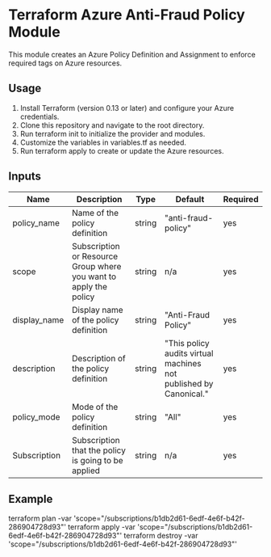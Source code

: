 # Terraform Azure Anti-Fraud Policy Module

This module creates an Azure Policy Definition and Assignment to enforce required tags on Azure resources.

## Usage

1. Install Terraform (version 0.13 or later) and configure your Azure credentials.
2. Clone this repository and navigate to the root directory.
3. Run terraform init to initialize the provider and modules.
4. Customize the variables in variables.tf as needed.
5. Run terraform apply to create or update the Azure resources.


## Inputs

| Name              | Description                                                          | Type   | Default                                                           | Required |
|-------------------|----------------------------------------------------------------------|--------|-------------------------------------------------------------------|----------|
| policy_name       | Name of the policy definition                                        | string | "anti-fraud-policy"                                               | yes      |
| scope             | Subscription or Resource Group where you want to apply the policy    | string | n/a                                                               | yes      |
| display_name      | Display name of the policy definition                                | string | "Anti-Fraud Policy"                                               | yes      |
| description       | Description of the policy definition                                 | string | "This policy audits virtual machines not published by Canonical." | yes      |
| policy_mode       | Mode of the policy definition                                        | string | "All"                                                             | yes      |
| Subscription      | Subscription that the policy is going to be applied                  | string | n/a                                                               | yes      |


## Example

terraform plan -var 'scope="/subscriptions/b1db2d61-6edf-4e6f-b42f-286904728d93"'
terraform apply -var 'scope="/subscriptions/b1db2d61-6edf-4e6f-b42f-286904728d93"'
terraform destroy -var 'scope="/subscriptions/b1db2d61-6edf-4e6f-b42f-286904728d93"'


